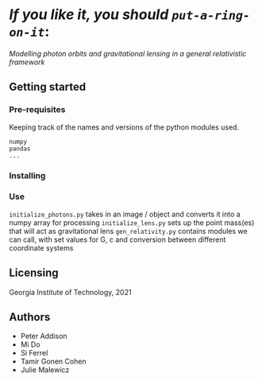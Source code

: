 # *If you like it, you should `put-a-ring-on-it`*:

*Modelling photon orbits and gravitational lensing in a general relativistic framework*

## Getting started
### Pre-requisites

Keeping track of the names and versions of the python modules used.
```
numpy
pandas
...
```

### Installing

### Use

`initialize_photons.py` takes in an image / object and converts it into a numpy array for processing
`initialize_lens.py` sets up the point mass(es) that will act as gravitational lens
`gen_relativity.py` contains modules we can call, with set values for G, c and conversion between different coordinate systems

## Licensing

Georgia Institute of Technology, 2021

## Authors

* Peter Addison
* Mi Do
* Si Ferrel
* Tamir Gonen Cohen
* Julie Malewicz
